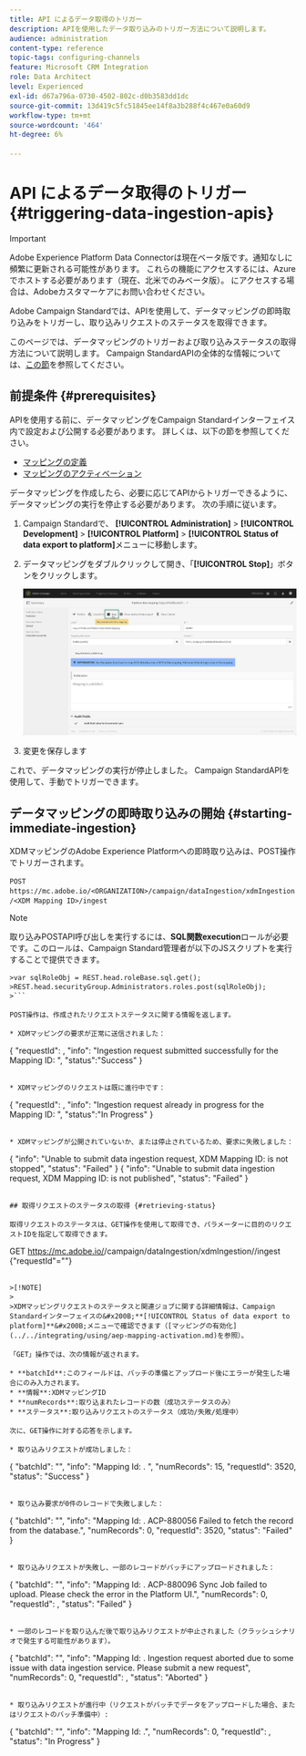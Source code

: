 ```yaml
---
title: API によるデータ取得のトリガー
description: APIを使用したデータ取り込みのトリガー方法について説明します。
audience: administration
content-type: reference
topic-tags: configuring-channels
feature: Microsoft CRM Integration
role: Data Architect
level: Experienced
exl-id: d67a796a-0730-4502-802c-d0b3583dd1dc
source-git-commit: 13d419c5fc51845ee14f8a3b288f4c467e0a60d9
workflow-type: tm+mt
source-wordcount: '464'
ht-degree: 6%

---
```


# API によるデータ取得のトリガー {#triggering-data-ingestion-apis}

>[!IMPORTANT]
>
>Adobe Experience Platform Data Connectorは現在ベータ版です。通知なしに頻繁に更新される可能性があります。 これらの機能にアクセスするには、Azureでホストする必要があります（現在、北米でのみベータ版）。 にアクセスする場合は、Adobeカスタマーケアにお問い合わせください。

Adobe Campaign Standardでは、APIを使用して、データマッピングの即時取り込みをトリガーし、取り込みリクエストのステータスを取得できます。

このページでは、データマッピングのトリガーおよび取り込みステータスの取得方法について説明します。 Campaign StandardAPIの全体的な情報については、[この節](../../api/using/get-started-apis.md)を参照してください。

## 前提条件 {#prerequisites}

APIを使用する前に、データマッピングをCampaign Standardインターフェイス内で設定および公開する必要があります。 詳しくは、以下の節を参照してください。

* [マッピングの定義](../../integrating/using/aep-mapping-definition.md)
* [マッピングのアクティベーション](../../integrating/using/aep-mapping-activation.md)

データマッピングを作成したら、必要に応じてAPIからトリガーできるように、データマッピングの実行を停止する必要があります。 次の手順に従います。

1. Campaign Standardで、 **[!UICONTROL Administration]** > **[!UICONTROL Development]** > **[!UICONTROL Platform]** > **[!UICONTROL Status of data export to platform]**&#x200B;メニューに移動します。

1. データマッピングをダブルクリックして開き、「**[!UICONTROL Stop]**」ボタンをクリックします。

   ![](assets/aep_datamapping_stop.png)

1. 変更を保存します

これで、データマッピングの実行が停止しました。 Campaign StandardAPIを使用して、手動でトリガーできます。

## データマッピングの即時取り込みの開始 {#starting-immediate-ingestion}

XDMマッピングのAdobe Experience Platformへの即時取り込みは、POST操作でトリガーされます。

`POST https://mc.adobe.io/<ORGANIZATION>/campaign/dataIngestion/xdmIngestion/<XDM Mapping ID>/ingest`

>[!NOTE]
>
>取り込みPOSTAPI呼び出しを実行するには、**SQL関数execution**&#x200B;ロールが必要です。このロールは、Campaign Standard管理者が以下のJSスクリプトを実行することで提供できます。
>
>
```
>var sqlRoleObj = REST.head.roleBase.sql.get();
>REST.head.securityGroup.Administrators.roles.post(sqlRoleObj);
>```

POST操作は、作成されたリクエストステータスに関する情報を返します。

* XDMマッピングの要求が正常に送信されました：

```
{
"requestId": <value>,
"info": "Ingestion request submitted successfully for the Mapping ID: <value>",
"status":"Success"
}
```

* XDMマッピングのリクエストは既に進行中です：

```
{
"requestId": <value>,
"info": "Ingestion request already in progress for the Mapping ID: <value>",
"status":"In Progress"
}
```

* XDMマッピングが公開されていないか、または停止されているため、要求に失敗しました：

```
{
"info": "Unable to submit data ingestion request, XDM Mapping ID: <value> is not stopped",
"status": "Failed"
}
{
"info": "Unable to submit data ingestion request, XDM Mapping ID: <value> is not published",
"status": "Failed"
}
```

## 取得リクエストのステータスの取得 {#retrieving-status}

取得リクエストのステータスは、GET操作を使用して取得でき、パラメーターに目的のリクエストIDを指定して取得できます。

```
GET https://mc.adobe.io/<ORGANIZATION>/campaign/dataIngestion/xdmIngestion/<XDM Mapping ID>/ingest
{"requestId"="<value>"}
```

>[!NOTE]
>
>XDMマッピングリクエストのステータスと関連ジョブに関する詳細情報は、Campaign Standardインターフェイスの&#x200B;**[!UICONTROL Status of data export to platform]**&#x200B;メニューで確認できます（[マッピングの有効化](../../integrating/using/aep-mapping-activation.md)を参照）。

「GET」操作では、次の情報が返されます。

* **batchId**:このフィールドは、バッチの準備とアップロード後にエラーが発生した場合にのみ入力されます。
* **情報**:XDMマッピングID
* **numRecords**:取り込まれたレコードの数（成功ステータスのみ）
* **ステータス**:取り込みリクエストのステータス（成功/失敗/処理中）

次に、GET操作に対する応答を示します。

* 取り込みリクエストが成功しました：

   ```
   {
   "batchId": "",
   "info": "Mapping Id: <value>. ",
   "numRecords": 15,
   "requestId": 3520,
   "status": "Success"
   }
   ```

* 取り込み要求が0件のレコードで失敗しました：

   ```
   {
   "batchId": "",
   "info": "Mapping Id: <value>. ACP-880056 Failed to fetch the record from the database.",
   "numRecords": 0,
   "requestId": 3520,
   "status": "Failed"
   }
   ```

* 取り込みリクエストが失敗し、一部のレコードがバッチにアップロードされました：

   ```
   {
   "batchId": "<value>",
   "info": "Mapping Id: <value>. ACP-880096 Sync Job failed to upload. Please check the error in the Platform UI.",
   "numRecords": 0,
   "requestId": <value>,
   "status": "Failed"
   }
   ```

* 一部のレコードを取り込んだ後で取り込みリクエストが中止されました（クラッシュシナリオで発生する可能性があります）。

   ```
   {
   "batchId": "",
   "info": "Mapping Id: <value>. Ingestion request aborted due to some issue with data ingestion service. Please submit a new request",
   "numRecords": 0,
   "requestId": <value>,
   "status": "Aborted"
   }
   ```

* 取り込みリクエストが進行中（リクエストがバッチでデータをアップロードした場合、またはリクエストのバッチ準備中）:

   ```
   {
   "batchId": "",
   "info": "Mapping Id: <value>.",
   "numRecords": 0,
   "requestId": <value>,
   "status": "In Progress"
   }
   ```
